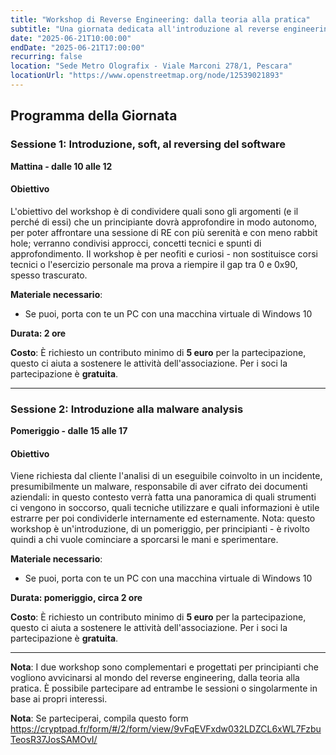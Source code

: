 ```yaml
---
title: "Workshop di Reverse Engineering: dalla teoria alla pratica"
subtitle: "Una giornata dedicata all'introduzione al reverse engineering e all'analisi di malware per principianti"
date: "2025-06-21T10:00:00"
endDate: "2025-06-21T17:00:00"
recurring: false
location: "Sede Metro Olografix - Viale Marconi 278/1, Pescara"
locationUrl: "https://www.openstreetmap.org/node/12539021893"
---
```


## Programma della Giornata

### **Sessione 1: Introduzione, soft, al reversing del software**
**Mattina - dalle 10 alle 12**

#### **Obiettivo**  
L'obiettivo del workshop è di condividere quali sono gli argomenti (e il perché di essi) che un principiante dovrà approfondire in modo autonomo, per poter affrontare una sessione di RE con più serenità e con meno rabbit hole; verranno condivisi approcci, concetti tecnici e spunti di approfondimento. Il workshop è per neofiti e curiosi - non sostituisce corsi tecnici o l'esercizio personale ma prova a riempire il gap tra 0 e 0x90, spesso trascurato.

**Materiale necessario**:
 - Se puoi, porta con te un PC con una macchina virtuale di Windows 10

**Durata: 2 ore**

**Costo**: È richiesto un contributo minimo di **5 euro** per la partecipazione, questo ci aiuta a sostenere le attività dell'associazione. Per i soci la partecipazione è **gratuita**.

---

### **Sessione 2: Introduzione alla malware analysis**
**Pomeriggio - dalle 15 alle 17**

#### **Obiettivo**
Viene richiesta dal cliente l'analisi di un eseguibile coinvolto in un incidente, presumibilmente un malware, responsabile di aver cifrato dei documenti aziendali: in questo contesto verrà fatta una panoramica di quali strumenti ci vengono in soccorso, quali tecniche utilizzare e quali informazioni è utile estrarre per poi condividerle internamente ed esternamente. Nota: questo workshop è un'introduzione, di un pomeriggio, per principianti - è rivolto quindi a chi vuole cominciare a sporcarsi le mani e sperimentare.

**Materiale necessario**:
 - Se puoi, porta con te un PC con una macchina virtuale di Windows 10

**Durata: pomeriggio, circa 2 ore**

**Costo**: È richiesto un contributo minimo di **5 euro** per la partecipazione, questo ci aiuta a sostenere le attività dell'associazione. Per i soci la partecipazione è **gratuita**.

---

**Nota**: I due workshop sono complementari e progettati per principianti che vogliono avvicinarsi al mondo del reverse engineering, dalla teoria alla pratica. È possibile partecipare ad entrambe le sessioni o singolarmente in base ai propri interessi.

**Nota**: Se parteciperai, compila questo form https://cryptpad.fr/form/#/2/form/view/9vFqEVFxdw032LDZCL6xWL7FzbuTeosR37JosSAMOvI/
